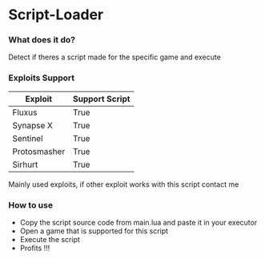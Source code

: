 # Script-Loader

### What does it do?
Detect if theres a script made for the specific game and execute

### Exploits Support

Exploit | Support Script
------------ | -------------
Fluxus | True
Synapse X | True
Sentinel | True
Protosmasher | True
Sirhurt | True

Mainly used exploits, if other exploit works with this script contact me

### How to use

* Copy the script source code from main.lua and paste it in your executor
* Open a game that is supported for this script
* Execute the script
* Profits !!!
